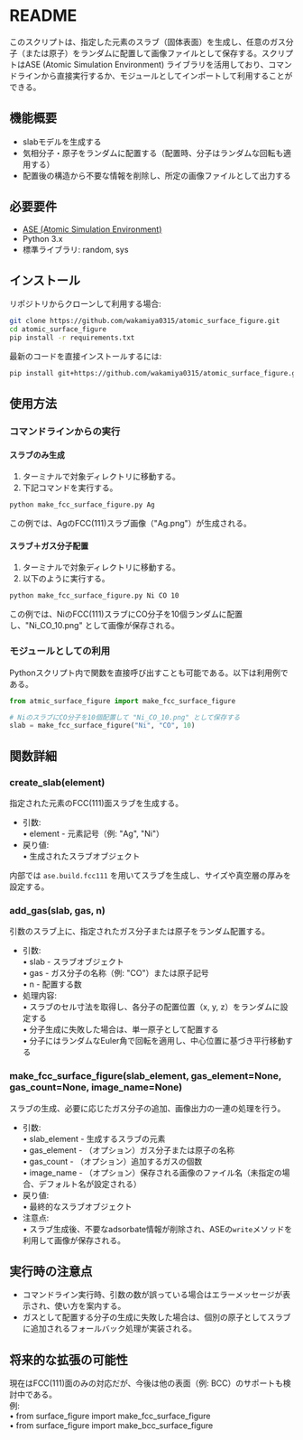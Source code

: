 # README

このスクリプトは、指定した元素のスラブ（固体表面）を生成し、任意のガス分子（または原子）をランダムに配置して画像ファイルとして保存する。スクリプトはASE (Atomic Simulation Environment) ライブラリを活用しており、コマンドラインから直接実行するか、モジュールとしてインポートして利用することができる。

## 機能概要

- slabモデルを生成する
- 気相分子・原子をランダムに配置する（配置時、分子はランダムな回転も適用する）
- 配置後の構造から不要な情報を削除し、所定の画像ファイルとして出力する

## 必要要件

- [ASE (Atomic Simulation Environment)](https://wiki.fysik.dtu.dk/ase/)
- Python 3.x
- 標準ライブラリ: random, sys

## インストール

リポジトリからクローンして利用する場合:

```bash
git clone https://github.com/wakamiya0315/atomic_surface_figure.git
cd atomic_surface_figure
pip install -r requirements.txt
```

最新のコードを直接インストールするには:

```bash
pip install git+https://github.com/wakamiya0315/atomic_surface_figure.git
```

## 使用方法

### コマンドラインからの実行

#### スラブのみ生成
1. ターミナルで対象ディレクトリに移動する。
2. 下記コマンドを実行する。

```bash
python make_fcc_surface_figure.py Ag
```

この例では、AgのFCC(111)スラブ画像（"Ag.png"）が生成される。

#### スラブ＋ガス分子配置
1. ターミナルで対象ディレクトリに移動する。
2. 以下のように実行する。

```bash
python make_fcc_surface_figure.py Ni CO 10
```

この例では、NiのFCC(111)スラブにCO分子を10個ランダムに配置し、"Ni_CO_10.png" として画像が保存される。

### モジュールとしての利用

Pythonスクリプト内で関数を直接呼び出すことも可能である。以下は利用例である。

```python
from atmic_surface_figure import make_fcc_surface_figure

# NiのスラブにCO分子を10個配置して "Ni_CO_10.png" として保存する
slab = make_fcc_surface_figure("Ni", "CO", 10)
```

## 関数詳細

### create_slab(element)

指定された元素のFCC(111)面スラブを生成する。  
- 引数:  
    • element - 元素記号（例: "Ag", "Ni"）  
- 戻り値:  
    • 生成されたスラブオブジェクト  

内部では `ase.build.fcc111` を用いてスラブを生成し、サイズや真空層の厚みを設定する。

### add_gas(slab, gas, n)

引数のスラブ上に、指定されたガス分子または原子をランダム配置する。  
- 引数:  
    • slab - スラブオブジェクト  
    • gas - ガス分子の名称（例: "CO"）または原子記号  
    • n - 配置する数  
- 処理内容:  
    • スラブのセル寸法を取得し、各分子の配置位置（x, y, z）をランダムに設定する  
    • 分子生成に失敗した場合は、単一原子として配置する  
    • 分子にはランダムなEuler角で回転を適用し、中心位置に基づき平行移動する

### make_fcc_surface_figure(slab_element, gas_element=None, gas_count=None, image_name=None)

スラブの生成、必要に応じたガス分子の追加、画像出力の一連の処理を行う。  
- 引数:  
    • slab_element - 生成するスラブの元素  
    • gas_element - （オプション）ガス分子または原子の名称  
    • gas_count - （オプション）追加するガスの個数  
    • image_name - （オプション）保存される画像のファイル名（未指定の場合、デフォルト名が設定される）  
- 戻り値:  
    • 最終的なスラブオブジェクト  
- 注意点:  
    • スラブ生成後、不要なadsorbate情報が削除され、ASEの`write`メソッドを利用して画像が保存される。

## 実行時の注意点

- コマンドライン実行時、引数の数が誤っている場合はエラーメッセージが表示され、使い方を案内する。
- ガスとして配置する分子の生成に失敗した場合は、個別の原子としてスラブに追加されるフォールバック処理が実装される。

## 将来的な拡張の可能性

現在はFCC(111)面のみの対応だが、今後は他の表面（例: BCC）のサポートも検討中である。  
例:  
• from surface_figure import make_fcc_surface_figure  
• from surface_figure import make_bcc_surface_figure
